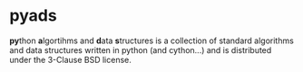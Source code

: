 # pyads

**py**thon **a**lgortihms and **d**ata **s**tructures is a collection of standard algorithms and data structures written in python (and cython...) and is distributed under the 3-Clause BSD license.
